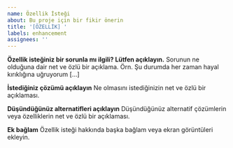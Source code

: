 ```yaml
---
name: Özellik İsteği
about: Bu proje için bir fikir önerin
title: '[ÖZELLİK] '
labels: enhancement
assignees: ''
---
```


**Özellik isteğiniz bir sorunla mı ilgili? Lütfen açıklayın.**
Sorunun ne olduğuna dair net ve özlü bir açıklama. Örn. Şu durumda her zaman hayal kırıklığına uğruyorum [...]

**İstediğiniz çözümü açıklayın**
Ne olmasını istediğinizin net ve özlü bir açıklaması.

**Düşündüğünüz alternatifleri açıklayın**
Düşündüğünüz alternatif çözümlerin veya özelliklerin net ve özlü bir açıklaması.

**Ek bağlam**
Özellik isteği hakkında başka bağlam veya ekran görüntüleri ekleyin.
